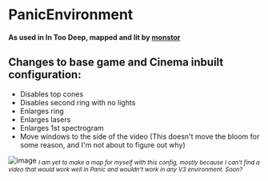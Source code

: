 # PanicEnvironment

#### As used in In Too Deep, mapped and lit by [monstor](https://beatsaver.com/profile/4234636)

## Changes to base game and Cinema inbuilt configuration: 

* Disables top cones
* Disables second ring with no lights
* Enlarges ring
* Enlarges lasers
* Enlarges 1st spectrogram
* Move windows to the side of the video (This doesn't move the bloom for some reason, and I'm not about to figure out why)


![image](https://user-images.githubusercontent.com/122078713/225531613-15de42ae-897c-4b16-8cea-e40d39f03556.png)
*<sub> I am yet to make a map for myself with this config, mostly because I can't find a video that would work well in Panic and wouldn't work in any V3 environment. Soon?<sub>*

 

